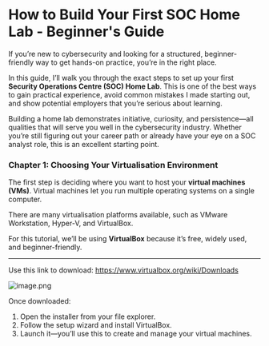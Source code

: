 # How to Build Your First SOC Home Lab - Beginner's Guide
If you’re new to cybersecurity and looking for a structured, beginner-friendly way to get hands-on practice, you’re in the right place.

In this guide, I’ll walk you through the exact steps to set up your first **Security Operations Centre (SOC) Home Lab**. This is one of the best ways to gain practical experience, avoid common mistakes I made starting out, and show potential employers that you’re serious about learning.

Building a home lab demonstrates initiative, curiosity, and persistence—all qualities that will serve you well in the cybersecurity industry. Whether you’re still figuring out your career path or already have your eye on a SOC analyst role, this is an excellent starting point.

### Chapter 1: Choosing Your Virtualisation Environment

The first step is deciding where you want to host your **virtual machines (VMs)**. Virtual machines let you run multiple operating systems on a single computer.

There are many virtualisation platforms available, such as VMware Workstation, Hyper-V, and VirtualBox.

For this tutorial, we’ll be using **VirtualBox** because it’s free, widely used, and beginner-friendly.

---

Use this link to download: https://www.virtualbox.org/wiki/Downloads

![image.png](attachment:739f83b2-4aa5-41ba-8373-58b9f9eb026b:image.png)

Once downloaded:

1. Open the installer from your file explorer.
2. Follow the setup wizard and install VirtualBox.
3. Launch it—you’ll use this to create and manage your virtual machines.
